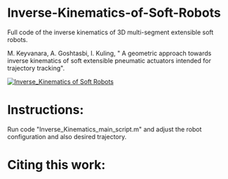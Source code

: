 # Inverse-Kinematics-of-Soft-Robots

Full code of the inverse kinematics of 3D multi-segment extensible soft robots.

M. Keyvanara, A. Goshtasbi, I. Kuling, " A geometric approach towards inverse kinematics of soft extensible pneumatic actuators intended for trajectory tracking". 

[![Inverse_Kinematics of Soft Robots](https://img.youtube.com/vi/Tl1P8RlE88A/0.jpg)](https://www.youtube.com/watch?v=Tl1P8RlE88A)


# Instructions: 
Run code "Inverse_Kinematics_main_script.m" and adjust the robot configuration and also desired trajectory. 


# Citing this work:


